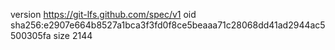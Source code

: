 version https://git-lfs.github.com/spec/v1
oid sha256:e2907e664b8527a1bca3f3fd0f8ce5beaaa71c28068dd41ad2944ac5500305fa
size 2144
